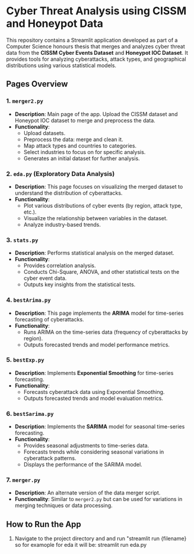 # Cyber Threat Analysis using CISSM and Honeypot Data

This repository contains a Streamlit application developed as part of a Computer Science honours thesis that merges and analyzes cyber threat data from the **CISSM Cyber Events Dataset** and **Honeypot IOC Dataset**. It provides tools for analyzing cyberattacks, attack types, and geographical distributions using various statistical models.

## Pages Overview

### 1. `merger2.py`
- **Description**: Main page of the app. Upload the CISSM dataset and Honeypot IOC dataset to merge and preprocess the data.
- **Functionality**:
  - Upload datasets.
  - Preprocess the data: merge and clean it.
  - Map attack types and countries to categories.
  - Select industries to focus on for specific analysis.
  - Generates an initial dataset for further analysis.

### 2. `eda.py` (Exploratory Data Analysis)
- **Description**: This page focuses on visualizing the merged dataset to understand the distribution of cyberattacks.
- **Functionality**:
  - Plot various distributions of cyber events (by region, attack type, etc.).
  - Visualize the relationship between variables in the dataset.
  - Analyze industry-based trends.

### 3. `stats.py`
- **Description**: Performs statistical analysis on the merged dataset.
- **Functionality**:
  - Provides correlation analysis.
  - Conducts Chi-Square, ANOVA, and other statistical tests on the cyber event data.
  - Outputs key insights from the statistical tests.

### 4. `bestArima.py`
- **Description**: This page implements the **ARIMA** model for time-series forecasting of cyberattacks.
- **Functionality**:
  - Runs ARIMA on the time-series data (frequency of cyberattacks by region).
  - Outputs forecasted trends and model performance metrics.

### 5. `bestExp.py`
- **Description**: Implements **Exponential Smoothing** for time-series forecasting.
- **Functionality**:
  - Forecasts cyberattack data using Exponential Smoothing.
  - Outputs forecasted trends and model evaluation metrics.

### 6. `bestSarima.py`
- **Description**: Implements the **SARIMA** model for seasonal time-series forecasting.
- **Functionality**:
  - Provides seasonal adjustments to time-series data.
  - Forecasts trends while considering seasonal variations in cyberattack patterns.
  - Displays the performance of the SARIMA model.

### 7. `merger.py`
- **Description**: An alternate version of the data merger script.
- **Functionality**: Similar to `merger2.py` but can be used for variations in merging techniques or data processing.

## How to Run the App

1. Navigate to the project directory and and run "streamlit run {filename}
 so for examople for eda it will be: streamlit run eda.py
